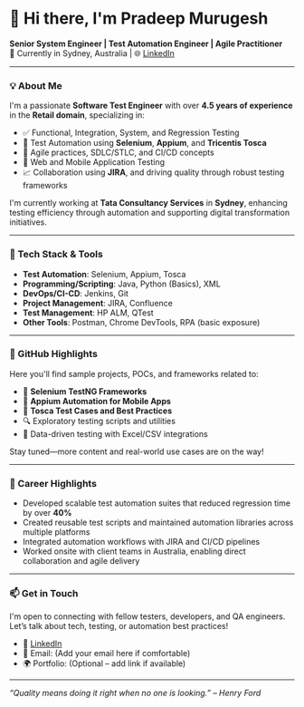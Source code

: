 # 👋 Hi there, I'm Pradeep Murugesh

**Senior System Engineer | Test Automation Engineer | Agile Practitioner**  
📍 Currently in Sydney, Australia | 🌐 [LinkedIn](https://www.linkedin.com/in/pradeep-murugesh/)

---

### 💡 About Me

I'm a passionate **Software Test Engineer** with over **4.5 years of experience** in the **Retail domain**, specializing in:

- ✅ Functional, Integration, System, and Regression Testing
- 🤖 Test Automation using **Selenium**, **Appium**, and **Tricentis Tosca**
- 🔄 Agile practices, SDLC/STLC, and CI/CD concepts
- 🧪 Web and Mobile Application Testing
- 📈 Collaboration using **JIRA**, and driving quality through robust testing frameworks

I'm currently working at **Tata Consultancy Services** in **Sydney**, enhancing testing efficiency through automation and supporting digital transformation initiatives.

---

### 🧰 Tech Stack & Tools

- **Test Automation**: Selenium, Appium, Tosca  
- **Programming/Scripting**: Java, Python (Basics), XML  
- **DevOps/CI-CD**: Jenkins, Git  
- **Project Management**: JIRA, Confluence  
- **Test Management**: HP ALM, QTest  
- **Other Tools**: Postman, Chrome DevTools, RPA (basic exposure)

---

### 📂 GitHub Highlights

Here you'll find sample projects, POCs, and frameworks related to:

- 🧪 **Selenium TestNG Frameworks**
- 📱 **Appium Automation for Mobile Apps**
- 🧰 **Tosca Test Cases and Best Practices**
- 🔍 Exploratory testing scripts and utilities
- 🔄 Data-driven testing with Excel/CSV integrations

Stay tuned—more content and real-world use cases are on the way!

---

### 🚀 Career Highlights

- Developed scalable test automation suites that reduced regression time by over **40%**
- Created reusable test scripts and maintained automation libraries across multiple platforms
- Integrated automation workflows with JIRA and CI/CD pipelines
- Worked onsite with client teams in Australia, enabling direct collaboration and agile delivery

---

### 📫 Get in Touch

I'm open to connecting with fellow testers, developers, and QA engineers.  
Let’s talk about tech, testing, or automation best practices!

- 🔗 [LinkedIn](https://www.linkedin.com/in/pradeep-murugesh/)
- 📧 Email: (Add your email here if comfortable)
- 🌍 Portfolio: (Optional – add link if available)

---

_“Quality means doing it right when no one is looking.” – Henry Ford_
